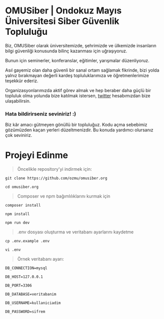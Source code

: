 # OMUSiber | Ondokuz Mayıs Üniversitesi Siber Güvenlik Topluluğu

Biz, OMUSiber olarak üniversitemizde, şehrimizde ve ülkemizde insanların bilgi güvenliği konusunda bilinç kazanması için uğraşıyoruz.

Bunun için seminerler, konferanslar, eğitimler, yarışmalar düzenliyoruz.

Asıl gayemiz olan daha güvenli bir sanal ortam sağlamak fikrinde, bizi yolda yalnız bırakmayan değerli kardeş topluluklarımıza ve öğretmenlerimize teşekkür ederiz.

Organizasyonlarımızda aktif görev almak ve hep beraber daha güçlü bir topluluk olma yolunda bize katılmak istersen, [twitter](https://twitter.com/omusiber) hesabımızdan bize ulaşabilirsin.

### Hata bildirirseniz seviniriz! :)

Biz kâr amacı gütmeyen gönüllü bir topluluğuz. Kodu açma sebebimiz gözümüzden kaçan yerleri düzeltmenizdir. Bu konuda yardımcı olursanız çok seviniriz.

# Projeyi Edinme

> Öncelikle repository'yi indirmek için:

`git clone https://github.com/ozmu/omusiber.org`

`cd omusiber.org`

> Composer ve npm bağımlılıklarını kurmak için

`composer install`

`npm install`

`npm run dev`

> .env dosyası oluşturma ve veritabanı ayarlarını kaydetme

`cp .env.example .env`

`vi .env`

> Örnek veritabanı ayarı:

`DB_CONNECTION=mysql`

 `DB_HOST=127.0.0.1`
 
 `DB_PORT=3306`
 
 `DB_DATABASE=veritabanim`
 
 `DB_USERNAME=kullaniciadim`
 
 `DB_PASSWORD=sifrem`